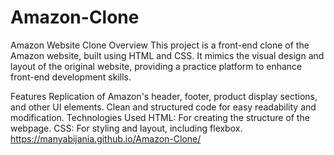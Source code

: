 ﻿# Amazon-Clone
Amazon Website Clone
Overview
This project is a front-end clone of the Amazon website, built using HTML and CSS. It mimics the visual design and layout of the original website, providing a practice platform to enhance front-end development skills.

Features
Replication of Amazon's header, footer, product display sections, and other UI elements.
Clean and structured code for easy readability and modification.
Technologies Used
HTML: For creating the structure of the webpage.
CSS: For styling and layout, including flexbox.
https://manyabijania.github.io/Amazon-Clone/
